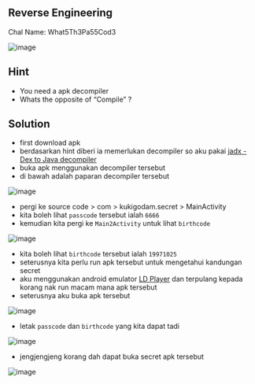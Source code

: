 ## Reverse Engineering
Chal Name: What5Th3Pa55Cod3

![image](https://user-images.githubusercontent.com/23289982/209090405-53ddf416-bb4e-46fa-9e3b-3a52ae1e8346.png)

## Hint
* You need a apk decompiler
* Whats the opposite of “Compile” ?

## Solution
* first download apk
* berdasarkan hint diberi ia memerlukan decompiler so aku pakai [jadx - Dex to Java decompiler](https://github.com/skylot/jadx)
* buka apk menggunakan decompiler tersebut
* di bawah adalah paparan decompiler tersebut

![image](https://user-images.githubusercontent.com/23289982/209092125-bc50266a-93b9-4f97-a767-6f6616e66cfc.png)

* pergi ke source code > com > kukigodam.secret > MainActivity
* kita boleh lihat `passcode` tersebut ialah `6666`
* kemudian kita pergi ke `Main2Activity` untuk lihat `birthcode`

![image](https://user-images.githubusercontent.com/23289982/209093078-450722ec-431d-48b0-b0cf-4e0392ebdea5.png)

* kita boleh lihat `birthcode` tersebut ialah `19971025`
* seterusnya kita perlu run apk tersebut untuk mengetahui kandungan secret
* aku menggunakan android emulator [LD Player](https://www.ldplayer.net) dan terpulang kepada korang nak run macam mana apk tersebut
* seterusnya aku buka apk tersebut

![image](https://user-images.githubusercontent.com/23289982/209093991-3b5529d2-5464-4d15-a89d-b2aab4a52520.png)

* letak `passcode` dan `birthcode` yang kita dapat tadi

![image](https://user-images.githubusercontent.com/23289982/209094192-3e15af50-1a43-43c8-8d26-5df927ac1fcf.png)

* jengjengjeng korang dah dapat buka secret apk tersebut

![image](https://user-images.githubusercontent.com/23289982/209094469-462bf9e4-19c8-4406-a91f-8e86803cdac4.png)

